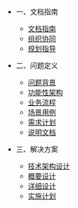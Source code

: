 <!-- zh-cn/_sidebar.md -->

* 一、文档指南

  * [文档指南](/zh-cn/README.md)
  * [组织协同](/zh-cn/01-organizational-collaboration.md)
  * [规划指导](/zh-cn/01-guiding-ideology.md)

* 二、问题定义

  * [问题背景](/zh-cn/02-problem-background.md)
  * [功能性架构](/zh-cn/02-production-architecture-diagram.md)
  * [业务流程](/zh-cn/02-business-flow-chart.md)
  * [场景用例](/zh-cn/02-use-case-diagram.md)
  * [需求计划](/zh-cn/02-product-plan.md)
  * [说明文档](/zh-cn/02-document-description.md)

* 三、解决方案

  * [技术架构设计](/zh-cn/02-tech-architecture-diagram.md)
  * [概要设计](/zh-cn/03-outline-design.md)
  * [详细设计](/zh-cn/03-detailed-design.md)
  * [实施计划](/zh-cn/03-construction-plan.md)
